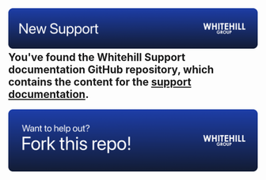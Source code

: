 ![](/docs/assets/banners/whg_newsupport.png)
You've found the Whitehill Support documentation GitHub repository, which contains the content for the [support documentation](https://new-support.whitehill.group/).
---
![](/docs/assets/headbanners/whg_fork.png)
